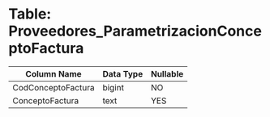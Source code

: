 # Table: Proveedores_ParametrizacionConceptoFactura

| Column Name | Data Type | Nullable |
|-------------|-----------|----------|
| CodConceptoFactura | bigint | NO |
| ConceptoFactura | text | YES |
